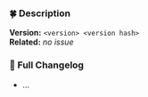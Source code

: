 ### 🍀 Description
**Version:** `<version> <version hash>` <br/>
**Related:** _no issue_

<!--
Here you can describe changes and provide examples
-->

### 🍏 Full Changelog
- ...
